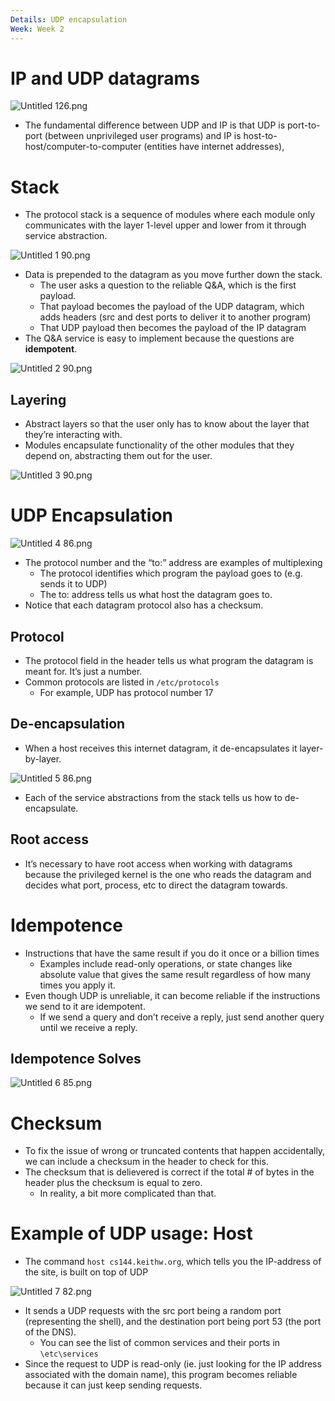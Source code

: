 ```yaml
---
Details: UDP encapsulation
Week: Week 2
---
```

# IP and UDP datagrams

![Untitled 126.png](../../attachments/Untitled%20126.png)

- The fundamental difference between UDP and IP is that UDP is port-to-port (between unprivileged user programs) and IP is host-to-host/computer-to-computer (entities have internet addresses),

# Stack

- The protocol stack is a sequence of modules where each module only communicates with the layer 1-level upper and lower from it through service abstraction.

![Untitled 1 90.png](../../attachments/Untitled%201%2090.png)

- Data is prepended to the datagram as you move further down the stack.
    - The user asks a question to the reliable Q&A, which is the first payload.
    - That payload becomes the payload of the UDP datagram, which adds headers (src and dest ports to deliver it to another program)
    - That UDP payload then becomes the payload of the IP datagram
- The Q&A service is easy to implement because the questions are **idempotent**.

![Untitled 2 90.png](../../attachments/Untitled%202%2090.png)

## Layering

- Abstract layers so that the user only has to know about the layer that they’re interacting with.
- Modules encapsulate functionality of the other modules that they depend on, abstracting them out for the user.

![Untitled 3 90.png](../../attachments/Untitled%203%2090.png)

# UDP Encapsulation

![Untitled 4 86.png](../../attachments/Untitled%204%2086.png)

- The protocol number and the “to:” address are examples of multiplexing
    - The protocol identifies which program the payload goes to (e.g. sends it to UDP)
    - The to: address tells us what host the datagram goes to.
- Notice that each datagram protocol also has a checksum.

## Protocol

- The protocol field in the header tells us what program the datagram is meant for. It’s just a number.
- Common protocols are listed in `/etc/protocols`
    - For example, UDP has protocol number 17

## De-encapsulation

- When a host receives this internet datagram, it de-encapsulates it layer-by-layer.

![Untitled 5 86.png](../../attachments/Untitled%205%2086.png)

- Each of the service abstractions from the stack tells us how to de-encapsulate.

## Root access

- It’s necessary to have root access when working with datagrams because the privileged kernel is the one who reads the datagram and decides what port, process, etc to direct the datagram towards.

# Idempotence

- Instructions that have the same result if you do it once or a billion times
    - Examples include read-only operations, or state changes like absolute value that gives the same result regardless of how many times you apply it.
- Even though UDP is unreliable, it can become reliable if the instructions we send to it are idempotent.
    - If we send a query and don’t receive a reply, just send another query until we receive a reply.

## Idempotence Solves

![Untitled 6 85.png](../../attachments/Untitled%206%2085.png)

# Checksum

- To fix the issue of wrong or truncated contents that happen accidentally, we can include a checksum in the header to check for this.
- The checksum that is delievered is correct if the total # of bytes in the header plus the checksum is equal to zero.
    - In reality, a bit more complicated than that.

# Example of UDP usage: Host

- The command `host cs144.keithw.org`, which tells you the IP-address of the site, is built on top of UDP

![Untitled 7 82.png](../../attachments/Untitled%207%2082.png)

- It sends a UDP requests with the src port being a random port (representing the shell), and the destination port being port 53 (the port of the DNS).
    - You can see the list of common services and their ports in `\etc\services`
- Since the request to UDP is read-only (ie. just looking for the IP address associated with the domain name), this program becomes reliable because it can just keep sending requests.